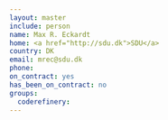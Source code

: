 ```yaml
---
layout: master
include: person
name: Max R. Eckardt
home: <a href="http://sdu.dk">SDU</a>
country: DK
email: mrec@sdu.dk
phone:
on_contract: yes
has_been_on_contract: no
groups:
  coderefinery:
---
```

